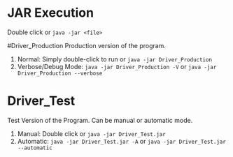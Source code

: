 # JAR Execution
Double click or `java -jar <file>`

#Driver_Production
Production version of the program.
1. Normal: Simply double-click to run or `java -jar Driver_Production`
2. Verbose/Debug Mode: `java -jar Driver_Production -V` or `java -jar Driver_Production --verbose`

# Driver_Test
Test Version of the Program. Can be manual or automatic mode.
1. Manual: Double click or `java -jar Driver_Test.jar`
2. Automatic: `java -jar Driver_Test.jar -A` or `java -jar Driver_Test.jar --automatic` 